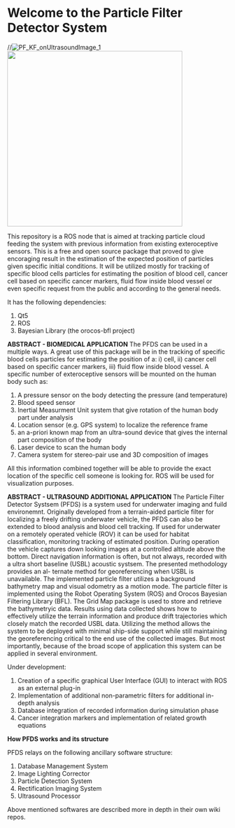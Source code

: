 # Welcome to the Particle Filter Detector System

//![PF_KF_onUltrasoundImage_1](https://user-images.githubusercontent.com/55800613/79771851-602b2b00-82fd-11ea-98ba-a53b54eeb381.png)
<img src="https://user-images.githubusercontent.com/55800613/79771851-602b2b00-82fd-11ea-98ba-a53b54eeb381.png" width="400" height="400">


This repository is a ROS node that is aimed at tracking particle cloud feeding the system with previous information from existing exteroceptive sensors. This is a free and open source package that proved to give encoraging result in the estimation of the expected position of particles given specific initial conditions. 
It will be utilized mostly for tracking of specific blood cells particles for estimating the position of blood cell, cancer cell based on specific cancer markers, fluid flow inside blood vessel or even specific request from the public and according to the general needs.

It has the following dependencies:
1. Qt5 
2. ROS
3. Bayesian Library (the orocos-bfl project)

**ABSTRACT - BIOMEDICAL APPLICATION**
The PFDS can be used in a multiple ways. A great use of this package will be in the tracking of specific blood cells particles for estimating the position of a: i) cell, ii) cancer cell based on specific cancer markers, iii) fluid flow inside blood vessel. A specific number of exteroceptive sensors will be mounted on the human body such as:
1. A pressure sensor on the body detecting the pressure (and temperature)
2. Blood speed sensor
3. Inertial Measurment Unit system that give rotation of the human body part under analysis
4. Location sensor (e.g. GPS system) to localize the reference frame
5. an a-priori known map from an ultra-sound device that gives the internal part composition of the body
6. Laser device to scan the human body
7. Camera system for stereo-pair use and 3D composition of images

All this information combined together will be able to provide the exact location of the specific cell someone is looking for. ROS will be used for visualization purposes.


**ABSTRACT - ULTRASOUND ADDITIONAL APPLICATION**
The Particle Filter Detector Systsem (PFDS) is a system used for underwater imaging and fuild environemnt. 
Originally developed from a terrain-aided particle filter for localizing a freely drifting  underwater  vehicle, the PFDS can also be extended to blood analysis and blood cell tracking.
If used for underwater on a remotely operated vehicle (ROV) it can be used for habitat  classification,  monitoring tracking of estimated position. During  operation  the vehicle captures down looking images at a controlled altitude above the bottom. Direct navigation information is often, but not always, recorded with a ultra short
baseline  (USBL)  acoustic  systsem. The  presented  methodology  provides  an  al-
ternate method for georeferencing when USBL is unavailable.  The implemented
particle filter utilizes a background bathymetry map and visual odometry as a motion mode.  The particle filter is implemented using the Robot Operating System (ROS) and Orocos Bayesian Filtering Library (BFL). The Grid Map package is used to store and retrieve the bathymetryic data.  Results using data collected shows how to effectively utilize the terrain information and produce drift trajectories which closely match the recorded USBL data. Utilizing the method allows the system to be deployed with minimal ship-side support while still maintaining the georeferencing critical to the end use of the collected images. But most importantly, because of the broad scope of application this system can be applied in several environment.

Under development:
1. Creation of a specific graphical User Interface (GUI) to interact with ROS as an external plug-in
2. Implementation of additional non-parametric filters for additional in-depth analysis
3. Database integration of recorded information during simulation phase
4. Cancer integration markers and implementation of related growth equations

**How PFDS works and its structure**

PFDS relays on the following ancillary software structure:

1) Database Management System
2) Image Lighting Corrector
3) Particle Detection System
4) Rectification Imaging System
5) Ultrasound Processor

Above mentioned softwares are described more in depth in their own wiki repos.
